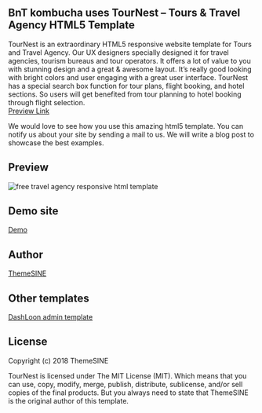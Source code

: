 BnT kombucha uses TourNest – Tours & Travel Agency HTML5 Template
-------------------------------------------------
TourNest is an extraordinary HTML5 responsive website template for Tours and Travel Agency. Our UX designers specially designed it for travel agencies, tourism bureaus and tour operators. It offers a lot of value to you with stunning design and a great & awesome layout. It’s really good looking with bright colors and user engaging with a great user interface.
TourNest has a special search box function for tour plans, flight booking, and hotel sections. So users will get benefited from tour planning to hotel booking through flight selection.<br>
<a href="https://www.themesine.com/downloads/tournest-tours-travel-agency-html5-template/" target="_blank">Preview Link</a>

We would love to see how you use this amazing html5 template. You can notify us about your site by sending a mail to us. We will write a blog post to showcase the best examples.

Preview
--------
![free travel agency responsive html template](https://cdn.dribbble.com/users/1914192/screenshots/4242909/tournest-travel-agency-responsive-html5-website-template-free-download-.jpg)

Demo site
---------
<a href="http://demo.themesine.com/" rel="nofollow" target="_blank">Demo</a> 

Author
-------
<a href="https://www.themesine.com" target="_blank">ThemeSINE</a>

Other templates
---------------
<a href="https://www.themesine.com/downloads/dashloon-bootstrap-admin-dashboard/" rel="nofollow" target="_blank">DashLoon admin template</a>

License
--------
Copyright (c) 2018 ThemeSINE

TourNest is licensed under The MIT License (MIT). Which means that you can use, copy, modify, merge, publish, distribute, sublicense, and/or sell copies of the final products. But you always need to state that ThemeSINE is the original author of this template.